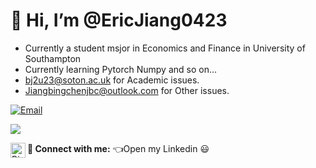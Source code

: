 # 👋 Hi, I’m @EricJiang0423

- Currently a student msjor in Economics and Finance in University of Southampton
- Currently learning Pytorch Numpy and so on...
- bj2u23@soton.ac.uk for Academic issues.
- Jiangbingchenjbc@outlook.com for Other issues.

[![Email](https://img.shields.io/badge/-Jiangbingchenjbc@outlook.com-911318?style=flat-square&logo=Mail.RU&logoColor=white&labelColor=c14438)](mailto:Jiangbingchenjbc@outlook.com)

<!---
01Jiangbingchen/01Jiangbingchen is a ✨ special ✨ repository because its `README.md` (this file) appears on your GitHub profile.
You can click the Preview link to take a look at your changes.
--->
![](https://github-readme-stats.vercel.app/api?username=EricJiang0423)

**🤝 Connect with me:**
[<img align="left" alt="Bingchen Jiang | LinkedIn" width="24px" src="https://cdn.jsdelivr.net/npm/simple-icons@v3/icons/linkedin.svg" />](https://www.linkedin.com/in/bingchenjiang/) 👈Open my Linkedin 😃
